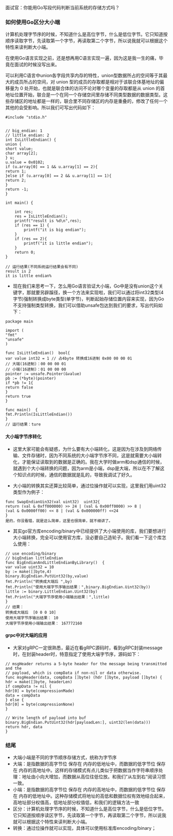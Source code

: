 面试官：你能用Go写段代码判断当前系统的存储方式吗？


### 如何使用Go区分大小端
计算机处理字节序的时候，不知道什么是高位字节，什么是低位字节。它只知道按顺序读取字节，先读取第一个字节，再读取第二个字节，所以说我就可以根据这个特性来读判断大小端。

在使用Go语言实现之前，还是想再用C语言实现一遍，因为这是我一生的痛，毕竟在面试的时候没写出来。

可以利用C语言中union各字段共享内存的特性，union型数据所占的空间等于其最大的成员所占的空间，对 union 型的成员的存取都是相对于该联合体基地址的偏移量为 0 处开始，也就是联合体的访问不论对哪个变量的存取都是从 union 的首地址位置开始，联合是一个在同一个存储空间里存储不同类型数据的数据类型。这些存储区的地址都是一样的，联合里不同存储区的内存是重叠的，修改了任何一个其他的会受影响。所以我们可写出代码如下：
```
#include "stdio.h"


// big_endian: 1
// little_endian: 2
int IsLittleEndian() {
union {
short value;
char array[2];
} u;
u.value = 0x0102;
if (u.array[0] == 1 && u.array[1] == 2){
return 1;
}else if (u.array[0] == 2 && u.array[1] == 1){
return 2;
}
return -1;
}

int main() {

    int res;
    res = IsLittleEndian();
    printf("result is %d\n",res);
    if (res == 1) {
        printf("it is big endian");
    }
    if (res == 2){
        printf("it is little endian");
    }
    return 0;
}

// 运行结果(不同系统运行结果会有不同)
result is 2
it is little endian%

```
* 现在我们来思考一下，怎么用Go语言验证大小端，Go中是没有union这个关键字，那就要另辟蹊径，换一个方法来实现啦，我们可以通过将int32类型(4字节)强制转换成byte类型(单字节)，判断起始存储位置内容来实现，因为Go不支持强制类型转换，我们可以借助unsafe包达到我们的要求，写出代码如下：
```
package main

import (
"fmt"
"unsafe"
)

func IsLittleEndian()  bool{
var value int32 = 1 // 占4byte 转换成16进制 0x00 00 00 01
// 大端(16进制)：00 00 00 01
// 小端(16进制)：01 00 00 00
pointer := unsafe.Pointer(&value)
pb := (*byte)(pointer)
if *pb != 1{
return false
}
return true
}

func main()  {
fmt.Println(IsLittleEndian())
}
// 运行结果：ture

```
#### 大小端字节序转化
* 这里大家可能会有疑惑，为什么要有大小端转化，这是因为在涉及到网络传输、文件存储时，因为不同系统的大小端字节序不同，这是就需要大小端转化，才能保证读取到的数据是正确的。我在大学时做arm和dsp通信的时候，就遇到个大小端转换的问题，因为arm是小端，dsp是大端，所以在不了解这个知识点的时候，通信的数据就是乱的，导致我调试了好久。

* 大小端的转换其实还算比较简单，通过位操作就可以实现，这里我们用uint32类型作为例子：
```
func SwapEndianUin32(val uint32)  uint32{
return (val & 0xff000000) >> 24 | (val & 0x00ff0000) >> 8 |
(val & 0x0000ff00) << 8 | (val & 0x000000ff) <<24
}
是的，你没看错，就是这么简单，这里也很简单，就不细讲了。
```
* 其实go官方库encoding/binary中已经提供了大小端使用的库，我们要想进行大小端转换，完全可以使用官方库，没必要自己造轮子。我们看一下这个库怎么使用：
```
// use encoding/binary
// bigEndian littleEndian
func BigEndianAndLittleEndianByLibrary()  {
var value uint32 = 10
by := make([]byte,4)
binary.BigEndian.PutUint32(by,value)
fmt.Println("转换成大端后 ",by)
fmt.Println("使用大端字节序输出结果：",binary.BigEndian.Uint32(by))
little := binary.LittleEndian.Uint32(by)
fmt.Println("大端字节序使用小端输出结果：",little)
}
// 结果：
转换成大端后  [0 0 0 10]
使用大端字节序输出结果： 10
大端字节序使用小端输出结果： 167772160

```
#### grpc中对大端的应用
* 大家对gRPC一定很熟悉，最近在看gRPC源码时，看到gRPC封装message时，在封装header时，特意指定了使用大端字节序，源码如下：
```
// msgHeader returns a 5-byte header for the message being transmitted and the
// payload, which is compData if non-nil or data otherwise.
func msgHeader(data, compData []byte) (hdr []byte, payload []byte) {
hdr = make([]byte, headerLen)
if compData != nil {
hdr[0] = byte(compressionMade)
data = compData
} else {
hdr[0] = byte(compressionNone)
}

// Write length of payload into buf
binary.BigEndian.PutUint32(hdr[payloadLen:], uint32(len(data)))
return hdr, data
}
```
### 结尾

* 大端小端是不同的字节顺序存储方式，统称为字节序
* 大端：是指数据的高字节位 保存在 内存的低地址中，而数据的低字节位 保存在 内存的高地址中。这样的存储模式有点儿类似于把数据当作字符串顺序处理：地址由小向大增加，而数据从高位往低位放。和我们”从左到右“阅读习惯一致。
* 小端：是指数据的高字节位 保存在 内存的高地址中，而数据的低字节位 保存在 内存的低地址中。这种存储模式将地址的高低和数据位权有效地结合起来，高地址部分权值高，低地址部分权值低，和我们的逻辑方法一致
* 区分：计算机处理字节序的时候，不知道什么是高位字节，什么是低位字节。它只知道按顺序读区字节，先读取第一个字节，再读取第二个字节，所以说我就可以根据这个特性来读判断大小端。
* 转换：通过位操作就可以实现，具体可以使用标准库encoding/binary；
